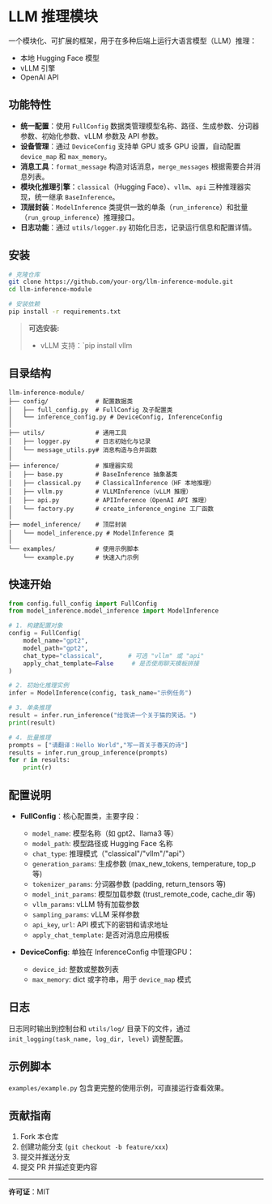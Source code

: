 # LLM 推理模块

一个模块化、可扩展的框架，用于在多种后端上运行大语言模型（LLM）推理：

* 本地 Hugging Face 模型
* vLLM 引擎
* OpenAI API

## 功能特性

* **统一配置**：使用 `FullConfig` 数据类管理模型名称、路径、生成参数、分词器参数、初始化参数、vLLM 参数及 API 参数。
* **设备管理**：通过 `DeviceConfig` 支持单 GPU 或多 GPU 设置，自动配置 `device_map` 和 `max_memory`。
* **消息工具**：`format_message` 构造对话消息，`merge_messages` 根据需要合并消息列表。
* **模块化推理引擎**：`classical`（Hugging Face）、`vllm`、`api` 三种推理器实现，统一继承 `BaseInference`。
* **顶层封装**：`ModelInference` 类提供一致的单条（`run_inference`）和批量（`run_group_inference`）推理接口。
* **日志功能**：通过 `utils/logger.py` 初始化日志，记录运行信息和配置详情。

## 安装

```bash
# 克隆仓库
git clone https://github.com/your-org/llm-inference-module.git
cd llm-inference-module

# 安装依赖
pip install -r requirements.txt
```

> **可选安装:**
>
> * vLLM 支持：`pip install vllm

## 目录结构

```
llm-inference-module/
├── config/             # 配置数据类
│   ├── full_config.py  # FullConfig 及子配置类
│   └── inference_config.py # DeviceConfig, InferenceConfig
│
├── utils/              # 通用工具
│   ├── logger.py       # 日志初始化与记录
│   └── message_utils.py# 消息构造与合并函数
│
├── inference/          # 推理器实现
│   ├── base.py         # BaseInference 抽象基类
│   ├── classical.py    # ClassicalInference（HF 本地推理）
│   ├── vllm.py         # VLLMInference（vLLM 推理）
│   ├── api.py          # APIInference（OpenAI API 推理）
│   └── factory.py      # create_inference_engine 工厂函数
│
├── model_inference/    # 顶层封装
│   └── model_inference.py # ModelInference 类
│
└── examples/           # 使用示例脚本
    └── example.py      # 快速入门示例
```

## 快速开始

```python
from config.full_config import FullConfig
from model_inference.model_inference import ModelInference

# 1. 构建配置对象
config = FullConfig(
    model_name="gpt2",
    model_path="gpt2",
    chat_type="classical",       # 可选 "vllm" 或 "api"
    apply_chat_template=False     # 是否使用聊天模板拼接
)

# 2. 初始化推理实例
infer = ModelInference(config, task_name="示例任务")

# 3. 单条推理
result = infer.run_inference("给我讲一个关于猫的笑话。")
print(result)

# 4. 批量推理
prompts = ["请翻译：Hello World","写一首关于春天的诗"]
results = infer.run_group_inference(prompts)
for r in results:
    print(r)
```

## 配置说明

* **FullConfig**：核心配置类，主要字段：

  * `model_name`: 模型名称（如 gpt2、llama3 等）
  * `model_path`: 模型路径或 Hugging Face 名称
  * `chat_type`: 推理模式（"classical"/"vllm"/"api"）
  * `generation_params`: 生成参数 (max\_new\_tokens, temperature, top\_p 等)
  * `tokenizer_params`: 分词器参数 (padding, return\_tensors 等)
  * `model_init_params`: 模型加载参数 (trust\_remote\_code, cache\_dir 等)
  * `vllm_params`: vLLM 特有加载参数
  * `sampling_params`: vLLM 采样参数
  * `api_key`, `url`: API 模式下的密钥和请求地址
  * `apply_chat_template`: 是否对消息应用模板

* **DeviceConfig**: 单独在 InferenceConfig 中管理GPU：

  * `device_id`: 整数或整数列表
  * `max_memory`: dict 或字符串，用于 `device_map` 模式

## 日志

日志同时输出到控制台和 `utils/log/` 目录下的文件，通过 `init_logging(task_name, log_dir, level)` 调整配置。

## 示例脚本

`examples/example.py` 包含更完整的使用示例，可直接运行查看效果。

## 贡献指南

1. Fork 本仓库
2. 创建功能分支 (`git checkout -b feature/xxx`)
3. 提交并推送分支
4. 提交 PR 并描述变更内容

---

**许可证**：MIT
